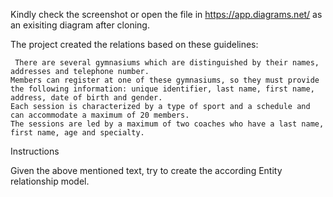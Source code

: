 Kindly check the screenshot or open the file in https://app.diagrams.net/ as an exisiting diagram after cloning.

The project created the relations based on these guidelines:

     There are several gymnasiums which are distinguished by their names, addresses and telephone number.
    Members can register at one of these gymnasiums, so they must provide the following information: unique identifier, last name, first name, address, date of birth and gender.
    Each session is characterized by a type of sport and a schedule and can accommodate a maximum of 20 members.
    The sessions are led by a maximum of two coaches who have a last name, first name, age and specialty.

Instructions

Given the above mentioned text, try to create the according Entity relationship model.
